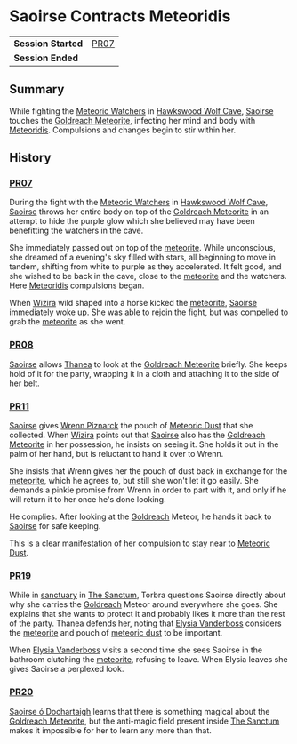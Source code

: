# Saoirse Contracts Meteoridis

|||
| --- | --- |
| **Session Started** | [PR07](../sessions/PR07.md) | storyline.2
| **Session Ended** | |

## Summary

While fighting the [Meteoric Watchers](../creatures/meteoric-watcher.md) in [Hawkswood Wolf Cave](../civilisations/kingdom-of-astor/SETTLEMENTS/GOLDREACH/hawkswood-wolf-cave.md), [Saoirse](../../../astarus/people/saoirse.md) touches the [Goldreach Meteorite](../items/meteoric/meteorites/goldreach-meteorite.md), infecting her mind and body with [Meteoridis](../mechanics/roleplay/meteoridis.md). Compulsions and changes begin to stir within her.

## History

### [PR07](../sessions/PR07.md)

During the fight with the [Meteoric Watchers](../creatures/meteoric-watcher.md) in [Hawkswood Wolf Cave](../civilisations/kingdom-of-astor/SETTLEMENTS/GOLDREACH/hawkswood-wolf-cave.md), [Saoirse](../../../astarus/people/saoirse.md) throws her entire body on top of the [Goldreach Meteorite](../items/meteoric/meteorites/goldreach-meteorite.md) in an attempt to hide the purple glow which she believed may have been benefitting the watchers in the cave.

She immediately passed out on top of the [meteorite](../items/meteoric/meteorite.md). While unconscious, she dreamed of a evening's sky filled with stars, all beginning to move in tandem, shifting from white to purple as they accelerated. It felt good, and she wished to be back in the cave, close to the [meteorite](../items/meteoric/meteorite.md) and the watchers. Here [Meteoridis](../mechanics/roleplay/meteoridis.md) compulsions began.

When [Wizira](../characters/wizira.md) wild shaped into a horse kicked the [meteorite](../items/meteoric/meteorite.md), [Saoirse](../../../astarus/people/saoirse.md) immediately woke up. She was able to rejoin the fight, but was compelled to grab the [meteorite](../items/meteoric/meteorite.md) as she went.

### [PR08](../sessions/PR08.md)

[Saoirse](../../../astarus/people/saoirse.md) allows [Thanea](../../../astarus/people/thanea.md) to look at the [Goldreach Meteorite](../items/meteoric/meteorites/goldreach-meteorite.md) briefly. She keeps hold of it for the party, wrapping it in a cloth and attaching it to the side of her belt.

### [PR11](../sessions/PR11.md)

[Saoirse](../../../astarus/people/saoirse.md) gives [Wrenn Piznarck](../characters/wrenn-piznarck.md) the pouch of [Meteoric Dust](../items/meteoric/meteoric-dust.md) that she collected. When [Wizira](../characters/wizira.md) points out that [Saoirse](../../../astarus/people/saoirse.md) also has the [Goldreach Meteorite](../items/meteoric/meteorites/goldreach-meteorite.md) in her possession, he insists on seeing it. She holds it out in the palm of her hand, but is reluctant to hand it over to Wrenn.

She insists that Wrenn gives her the pouch of dust back in exchange for the [meteorite](../items/meteoric/meteorite.md), which he agrees to, but still she won't let it go easily. She demands a pinkie promise from Wrenn in order to part with it, and only if he will return it to her once he's done looking.

He complies. After looking at the [Goldreach](../civilisations/kingdom-of-astor/SETTLEMENTS/GOLDREACH/README.md) Meteor, he hands it back to [Saoirse](../../../astarus/people/saoirse.md) for safe keeping.

This is a clear manifestation of her compulsion to stay near to [Meteoric Dust](../items/meteoric/meteoric-dust.md).

### [PR19](../sessions/PR19.md)

While in [sanctuary](../organisations/astorrel/sanctuary.md) in [The Sanctum](../places/buildings/the-sanctum.md), Torbra questions Saoirse directly about why she carries the [Goldreach](../civilisations/kingdom-of-astor/SETTLEMENTS/GOLDREACH/README.md) Meteor around everywhere she goes. She explains that she wants to protect it and probably likes it more than the rest of the party. Thanea defends her, noting that [Elysia Vanderboss](../characters/elysia-vanderboss.md) considers the [meteorite](../items/meteoric/meteorite.md) and pouch of [meteoric dust](../items/meteoric/meteoric-dust.md) to be important.

When [Elysia Vanderboss](../characters/elysia-vanderboss.md) visits a second time she sees Saoirse in the bathroom clutching the [meteorite](../items/meteoric/meteorite.md), refusing to leave. When Elysia leaves she gives Saoirse a perplexed look.

### [PR20](../sessions/PR20.md)

[Saoirse ó Dochartaigh](../characters/saoirse-o-dochartaigh.md) learns that there is something magical about the [Goldreach Meteorite](../items/meteoric/meteorites/goldreach-meteorite.md), but the anti-magic field present inside [The Sanctum](../places/buildings/the-sanctum.md) makes it impossible for her to learn any more than that.
